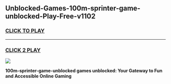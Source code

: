 
## Unblocked-Games-100m-sprinter-game-unblocked-Play-Free-v1102
<h3>
<a href="https://premium76.site?title=100m-sprinter-game-unblocked&ref=09A">CLICK TO PLAY</a></h3>
<hr>

<h3>
<a href="https://premium76.site?title=100m-sprinter-game-unblocked&ref=09A">CLICK 2 PLAY</a>
  
</h3>

<a href="https://premium76.site?title=100m-sprinter-game-unblocked&ref=09A"><img src="https://clearcache.store/games.png"></a>


**100m-sprinter-game-unblocked games unblocked: Your Gateway to Fun and Accessible Online Gaming**
